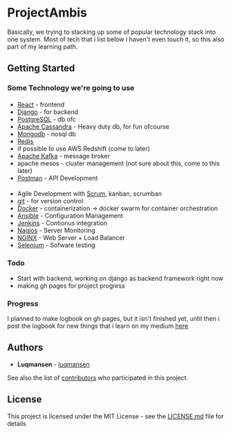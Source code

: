 # ProjectAmbis

Basically, we trying to stacking up some of popular technology stack into one system.
Most of tech that i list below i haven't even touch it, so this also part of my learning path. 

## Getting Started

### Some Technology we're going to use

#### 
- [React](https://reactjs.org/) - frontend
- [Django](https://www.djangoproject.com/) - for backend
- [PostgreSQL](https://www.postgresql.org/) - db ofc
- [Apache Cassandra](http://cassandra.apache.org) - Heavy duty db, for fun ofcourse
- [Mongodb](https://www.mongodb.com/) - nosql db
- [Redis](https://redis.io/)
- if possible to use AWS Redshift (come to later)
- [Apache Kafka](https://kafka.apache.org/) - message broker 
- apache mesos - cluster management (not sure about this, come to this later)
- [Postman](https://www.getpostman.com/) - API Development

#### 
- Agile Development with [Scrum](https://www.scrum.org/), kanban, scrumban
- [git](https://git-scm.com) - for version control
- [Docker](https://www.docker.com/) - containerization -> docker swarm for container orchestration
- [Ansible](https://www.ansible.com/) - Configuration Management
- [Jenkins](https://jenkins.io/) - Contionus integration
- [Nagios](https://www.nagios.org/) - Server Monitoring
- [NGINX](https://www.nginx.com/) - Web Server + Load Balancer
- [Selenium](https://www.seleniumhq.org/) - Sofware testing

### Todo
* Start with backend, working on django as backend framework right now
* making gh pages for project progress

### Progress
I planned to make logbook on gh pages, but it isn't finished yet, until then i post the logbook for new things that i learn on my medium [here](https://medium.com/@luqmansen)



## Authors

* **Luqmansen** - [luqmansen](https://github.com/luqmansen)

See also the list of [contributors](https://github.com/your/project/contributors) who participated in this project.

## License

This project is licensed under the MIT License - see the [LICENSE.md](LICENSE.md) file for details

